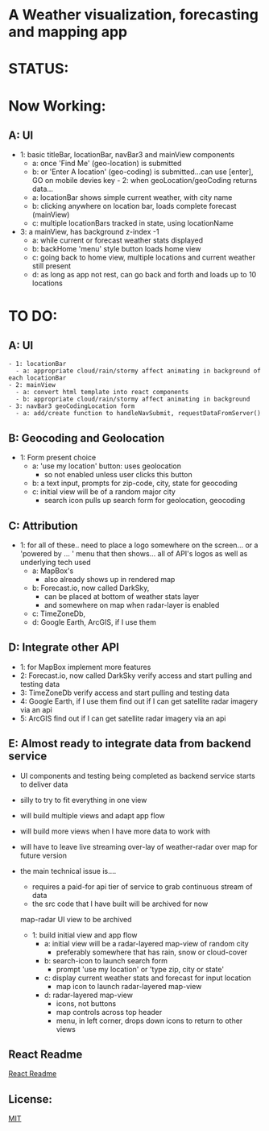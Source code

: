 # A Weather visualization, forecasting and mapping app

# STATUS:

# Now Working:  

## A: UI
  - 1: basic titleBar, locationBar, navBar3 and mainView components
      - a: once 'Find Me' (geo-location) is submitted
      - b: or 'Enter A location' (geo-coding) is submitted...can use [enter], GO on mobile devies
key  - 2: when geoLocation/geoCoding returns data...
      - a: locationBar shows simple current weather, with city name
      - b: clicking anywhere on location bar, loads complete forecast (mainView)
      - c: multiple locationBars tracked in state, using locationName
  - 3: a mainView, has background z-index -1
      - a: while current or forecast weather stats displayed
      - b: backHome 'menu' style button loads home view
      - c: going back to home view, multiple locations and current weather still present
      - d: as long as app not rest, can go back and forth and loads up to 10 locations

# TO DO:

## A: UI
    - 1: locationBar
      - a: appropriate cloud/rain/stormy affect animating in background of each locationBar
    - 2: mainView
      - a: convert html template into react components
      - b: appropriate cloud/rain/stormy affect animating in background
    - 3: navBar3 geoCodingLocation form
      - a: add/create function to handleNavSubmit, requestDataFromServer()

## B: Geocoding and Geolocation
  - 1: Form present choice
     - a: 'use my location' button: uses geolocation
        - so not enabled unless user clicks this button
     - b: a text input, prompts for zip-code, city, state for geocoding
     - c: initial view will be of a random major city
        - search icon pulls up search form for geolocation, geocoding

## C: Attribution
  - 1: for all of these..
    need to place a logo somewhere on the screen...
      or a 'powered by ... ' menu that then shows...
        all of API's logos as well as underlying tech used
    - a: MapBox's
      - also already shows up in rendered map
    - b: Forecast.io, now called DarkSky,
      - can be placed at bottom of weather stats layer
      - and somewhere on map when radar-layer is enabled
    - c: TimeZoneDb,
    - d: Google Earth, ArcGIS, if I use them

## D: Integrate other API
  - 1: for MapBox
        implement more features
  - 2: Forecast.io, now called DarkSky
        verify access and start pulling and testing data
  - 3: TimeZoneDb
        verify access and start pulling and testing data
  - 4: Google Earth, if I use them
        find out if I can get satellite radar imagery via an api
  - 5: ArcGIS
        find out if I can get satellite radar imagery via an api

## E: Almost ready to integrate data from backend service

- UI components and testing being completed as backend service starts to deliver data
 - silly to try to fit everything in one view
 - will build multiple views and adapt app flow
 - will build more views when I have more data to work with

- will have to leave live streaming over-lay of weather-radar over map for future version
- the main technical issue is....
  - requires a paid-for api tier of service to grab continuous stream of data
  - the src code that I have built will be archived for now

  map-radar UI view to be archived
  - 1: build initial view and app flow
    - a: initial view will be a radar-layered map-view of random city
      - preferably somewhere that has rain, snow or cloud-cover
    - b: search-icon to launch search form
      - prompt 'use my location' or 'type zip, city or state'
    - c: display current weather stats and forecast for input location
      - map icon to launch radar-layered map-view
    - d: radar-layered map-view
      - icons, not buttons
      - map controls across top header
      - menu, in left corner, drops down icons to return to other views

## React Readme

[React Readme](https://github.com/pereznetworks/TD-Project12/blob/master/WeatherX/reactReadme.md)

## License:

[MIT](https://github.com/pereznetworks/TD-Project12/blob/master/LICENSE)
